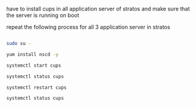 have to install cups in all application server of stratos and make sure that the server is running on boot

repeat the following process for all 3 application server in stratos  
```bash

sudo su -

yum install nscd -y

systemctl start cups

systemctl status cups

systemctl restart cups

systemctl status cups

```
